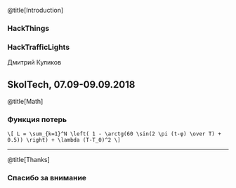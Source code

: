@title[Introduction]
### HackThings
### HackTrafficLights

Дмитрий Куликов

SkolTech, 07.09-09.09.2018
---
@title[Math]

### Функция потерь
`\[
L = \sum_{k=1}^N \left( 1 - \arctg(60 \sin(2 \pi (t-φ) \over T) + 0.5)) \right) + \lambda (T-T_0)^2
\]`

---
@title[Thanks]
### Спасибо за внимание
